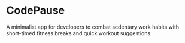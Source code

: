 # CodePause
A minimalist app for developers to combat sedentary work habits with short-timed fitness breaks and quick workout suggestions.
